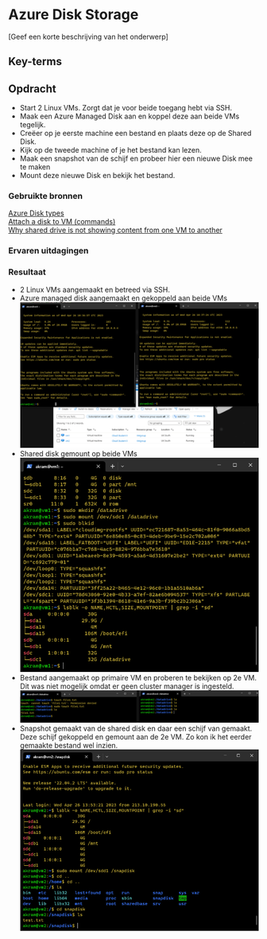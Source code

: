 # Azure Disk Storage
[Geef een korte beschrijving van het onderwerp]

## Key-terms


## Opdracht
- Start 2 Linux VMs. Zorgt dat je voor beide toegang hebt via SSH.
- Maak een Azure Managed Disk aan en koppel deze aan beide VMs tegelijk.
- Creëer op je eerste machine een bestand en plaats deze op de Shared Disk.
- Kijk op de tweede machine of je het bestand kan lezen.
- Maak een snapshot van de schijf en probeer hier een nieuwe Disk mee te maken
- Mount deze nieuwe Disk en bekijk het bestand.
### Gebruikte bronnen
[Azure Disk types](https://learn.microsoft.com/en-us/azure/virtual-machines/disks-types)  
[Attach a disk to VM (commands)](https://learn.microsoft.com/en-us/azure/virtual-machines/linux/attach-disk-portal?tabs=ubuntu)  
[Why shared drive is not showing content from one VM to another](https://learn.microsoft.com/en-us/answers/questions/874923/why-shared-drive-is-not-showing-content-from-one-a)

### Ervaren uitdagingen

### Resultaat
- 2 Linux VMs aangemaakt en betreed via SSH.
- Azure managed disk aangemaakt en gekoppeld aan beide VMs
![2vms](/00_includes/week-4-img/AZ-07_2vms.png)
- Shared disk gemount op beide VMs
![disks](/00_includes/week-4-img/AZ-07_mounted.png)
- Bestand aangemaakt op primaire VM en proberen te bekijken op 2e VM. Dit was niet mogelijk omdat er geen cluster manager is ingesteld.
![Clustermanager](/00_includes/week-4-img/AZ-07_NoFailover.png)
- Snapshot gemaakt van de shared disk en daar een schijf van gemaakt. Deze schijf gekoppeld en gemount aan de 2e VM. Zo kon ik het eerder gemaakte bestand wel inzien.
![Snapdisk](/00_includes/week-4-img/AZ-07_snapdisk!!!!.png)